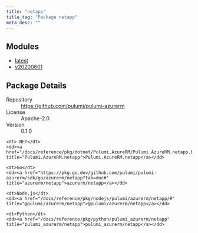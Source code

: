 ```yaml
---
title: "netapp"
title_tag: "Package netapp"
meta_desc: ""
---
```


<!-- WARNING: this file was generated by Pulumi Docs Generator. -->
<!-- Do not edit by hand unless you're certain you know what you are doing! -->



<h2 id="modules">Modules</h2>
<ul class="api">
    <li><a href="latest/" title="latest"><span class="symbol module"></span>latest</a></li>
    <li><a href="v20200601/" title="v20200601"><span class="symbol module"></span>v20200601</a></li>
</ul>

<h2 id="package-details">Package Details</h2>
<dl class="package-details">
	<dt>Repository</dt>
	<dd><a href="https://github.com/pulumi/pulumi-azurerm">https://github.com/pulumi/pulumi-azurerm</a></dd>
	<dt>License</dt>
	<dd>Apache-2.0</dd>
	<dt>Version</dt>
	<dd>0.1.0</dd>
</dl>



<dl class="tabular">

    <dt>.NET</dt>
    <dd><a href="/docs/reference/pkg/dotnet/Pulumi.AzureRM/Pulumi.AzureRM.netapp.html" title="Pulumi.AzureRM.netapp">Pulumi.AzureRM.netapp</a></dd>

    <dt>Go</dt>
    <dd><a href="https://pkg.go.dev/github.com/pulumi/pulumi-azurerm/sdk/go/azurerm/netapp?tab=doc#" title="azurerm/netapp">azurerm/netapp</a></dd>

    <dt>Node.js</dt>
    <dd><a href="/docs/reference/pkg/nodejs/pulumi/azurerm/netapp/#" title="@pulumi/azurerm/netapp">@pulumi/azurerm/netapp</a></dd>

    <dt>Python</dt>
    <dd><a href="/docs/reference/pkg/python/pulumi_azurerm/netapp" title="pulumi_azurerm/netapp">pulumi_azurerm/netapp</a></dd>

</dl>

